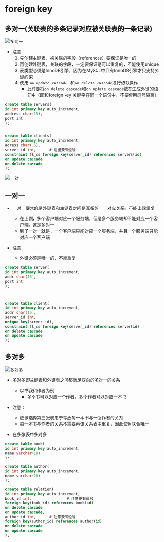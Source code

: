 # foreign key
## 多对一(关联表的多条记录对应被关联表的一条记录)

![多对一](https://github.com/ZiaWang/Hello/blob/master/picture/servers_clients.png?raw=true)

- 注意
	1.  先创建主键表，被关联的字段（references）要保证是唯一的
	2.  再创建外键表，关联的字段，一定要保证是可以重复的，不能使用unique
	3.  表类型必须是InnoDB引擎，因为在MySQL中只有InnoDB引擎才只支持外键约束
	4.  使用 `on update cascade ` 和`on delete cascade`进行级联操作
		- 此时要将`on delete cascade`和`on update cascade`放在生成外键的语句中（即和foreign key 关键字在同一个语句中，不要使用逗号隔离）

```sql
create table servers(
id int primary key auto_increment,
address char(15),
port int
);


create table clients(
id int primary key auto_increment,
adress char(15),
server_id int,      # 这里要有逗号
constraint fk_cs foreign key(server_id) references servers(id)
on update cascade
on delete cascade
);

```


![一对一](https://github.com/ZiaWang/Hello/blob/master/picture/server_client.png?raw=true)


## 一对一
- 一对一要求的是外键表和主键表之间是互相的一一对应关系，不能出现重复
	- 在上例，多个客户端对应一个服务端，但是多个服务端却不能对应一个客户端，这是多对一
	- 到了一对一就是，一个客户端只能对应一个服务端，并且一个服务端只能对应一个客户端
	
- 注意
	- 外键必须是唯一的，不能重复

```sql
create table server(
id int primary key auto_increment,
addr char(15),
port int
);



create table client(
id int primary key auto_increment,
addr char(15),
server_id int,
unique key(server_id),
constraint fk_cs foreign key(server_id) references server(id)
on delete cascade
on update cascade
);

```




## 多对多

![多对多](https://github.com/ZiaWang/Hello/blob/master/picture/book_author.png?raw=true)

- 多对多即主键表和外键表之间都满足双向的多对一的关系
	- 以书我和作者为例
		- 多个书可以对应一个作者，多个作者可以对应一本书
- 注意：
	- 应该选择第三张表用于存放每一本书与一位作者的关系
	- 每一本书与作者的关系不需要再该关系表中重复，因此使用联合唯一


- 在多张表中多对多

```sql
create table book(
id int primary key auto_increment,
name varchar(10)
);

create table author(
id int primary key auto_increment,
name varchar(20)
);

create table relation(
id int primary key auto_increment,
book_id int,                # 注意要有逗号
foreign key(book_id) references book(id)
on delete cascade
on update cascade,
author_id int,		# 注意要有逗号
foreign key(author_id) references author(id)
on delete cascade
on update cascade
);
 
```

 